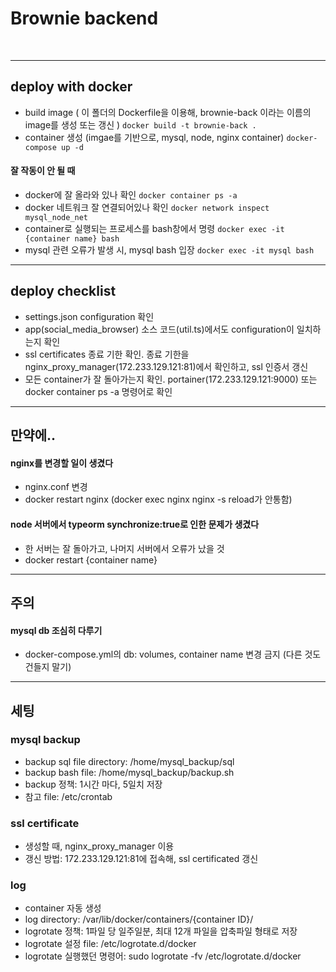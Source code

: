 # Brownie backend
</br>

---
## deploy with docker
- build image ( 이 폴더의 Dockerfile을 이용해, brownie-back 이라는 이름의 image를 생성 또는 갱신 )
``` docker build -t brownie-back . ```  
- container 생성 (imgae를 기반으로, mysql, node, nginx container)
``` docker-compose up -d ```  

#### 잘 작동이 안 될 때
- docker에 잘 올라와 있나 확인
``` docker container ps -a ```
- docker 네트워크 잘 연결되어있나 확인
``` docker network inspect mysql_node_net ```
- container로 실행되는 프로세스를 bash창에서 명령
``` docker exec -it {container name} bash ```
- mysql 관련 오류가 발생 시, mysql bash 입장
``` docker exec -it mysql bash ```

---

## deploy checklist
- settings.json configuration 확인
- app(social_media_browser) 소스 코드(util.ts)에서도 configuration이 일치하는지 확인
- ssl certificates 종료 기한 확인. 종료 기한을 nginx_proxy_manager(172.233.129.121:81)에서 확인하고, ssl 인증서 갱신
- 모든 container가 잘 돌아가는지 확인. portainer(172.233.129.121:9000) 또는 docker container ps -a 명령어로 확인

---

## 만약에..
#### nginx를 변경할 일이 생겼다
- nginx.conf 변경
- docker restart nginx (docker exec nginx nginx -s reload가 안통함)
#### node 서버에서 typeorm synchronize:true로 인한 문제가 생겼다
- 한 서버는 잘 돌아가고, 나머지 서버에서 오류가 났을 것
- docker restart {container name}
---
## 주의
#### mysql db 조심히 다루기
- docker-compose.yml의 db: volumes, container name 변경 금지 (다른 것도 건들지 말기)
---

## 세팅
### mysql backup
- backup sql file directory: /home/mysql_backup/sql
- backup bash file: /home/mysql_backup/backup.sh
- backup 정책: 1시간 마다, 5일치 저장
- 참고 file: /etc/crontab

### ssl certificate
- 생성할 때, nginx_proxy_manager 이용
- 갱신 방법: 172.233.129.121:81에 접속해, ssl certificated 갱신

### log
- container 자동 생성
- log directory: /var/lib/docker/containers/{container ID}/
- logrotate 정책: 1파일 당 일주일분, 최대 12개 파일을 압축파일 형태로 저장
- logrotate 설정 file: /etc/logrotate.d/docker 
- logrotate 실행했던 명령어: sudo logrotate -fv /etc/logrotate.d/docker
